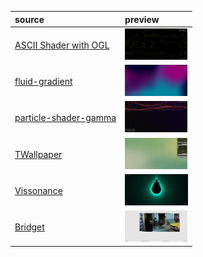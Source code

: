 source | preview
:-|:-
[ASCII Shader with OGL](https://github.com/andrico1234/codrops-ascii-ogl) | <img src="https://raw.githubusercontent.com/scillidan/asset/main/lively-wallpaper/codrops-ascii-ogl.png" height="50px">
[fluid-gradient](https://github.com/nemutas/fluid-gradient) | <img src="https://raw.githubusercontent.com/scillidan/asset/main/lively-wallpaper/fluid-gradient.png" height="50px">
[particle-shader-gamma](https://particle-shader-gamma.vercel.app) | <img src="https://raw.githubusercontent.com/scillidan/asset/main/lively-wallpaper/particle-shader-gamma.png" height="50px">
[TWallpaper](https://github.com/crashmax-dev/twallpaper) | <img src="https://raw.githubusercontent.com/scillidan/asset/main/lively-wallpaper/twallpaper.png" height="50px">
[Vissonance](https://github.com/tariqksoliman/Vissonance) | <img src="https://raw.githubusercontent.com/scillidan/asset/main/lively-wallpaper/vissonance.png" height="50px">
[Bridget](https://github.com/Sped0n/bridget) | <img src="https://raw.githubusercontent.com/scillidan/asset/main/lively-wallpaper/bridget.png" height="50px">